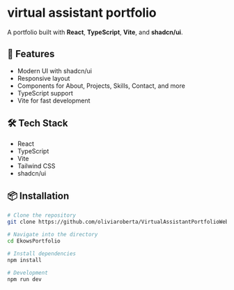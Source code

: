 # virtual assistant portfolio

A  portfolio built with **React**, **TypeScript**, **Vite**, and **shadcn/ui**.

## 🚀 Features

- Modern UI with shadcn/ui
- Responsive layout
- Components for About, Projects, Skills, Contact, and more
- TypeScript support
- Vite for fast development

## 🛠 Tech Stack

- React
- TypeScript
- Vite
- Tailwind CSS
- shadcn/ui

## 📦 Installation

```bash
# Clone the repository
git clone https://github.com/oliviaroberta/VirtualAssistantPortfolioWebsite.git

# Navigate into the directory
cd EkowsPortfolio

# Install dependencies
npm install

# Development 
npm run dev